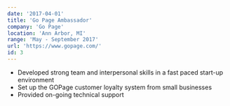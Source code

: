 ```yaml
---
date: '2017-04-01'
title: 'Go Page Ambassador'
company: 'Go Page'
location: 'Ann Arbor, MI'
range: 'May - September 2017'
url: 'https://www.gopage.com/'
id: 3
---
```


- Developed strong team and interpersonal skills in a fast paced start-up environment
- Set up the GOPage customer loyalty system from small businesses
- Provided on-going technical support

